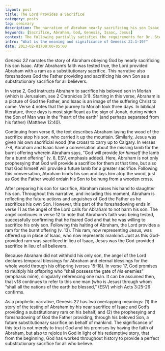 ```yaml
---
layout: post
title: The Lord Provides a Sacrifice
category: posts
tag: seminary
description: The narrative of Abraham nearly sacrificing his son Isaac foreshadows the substitutionary sacrifice of Jesus Christ, the Lamb of God.
keywords: [Sacrifice, Abraham, God, Genesis, Isaac, Jesus]
context: The following partially satisfies the requirements for Dr. Steven McKinion's Biblical Hermeneutics class at Southeastern Baptist Theological Seminary.
intro: "What is the meaning and significance of Genesis 22:1–19?"
date: 2013-02-01T08:00-05:00
---
```


<cite class='bibleref' title='Genesis 22'>Genesis 22</cite> narrates the story of Abraham obeying God by nearly sacrificing his son Isaac. After Abraham’s faith was tested true, the Lord provided Abraham with a ram as a substitutionary sacrifice. This narrative also foreshadows God the Father providing and sacrificing his own Son as a substitutionary sacrifice for all believers.

In verse 2, God instructs Abraham to sacrifice his beloved son in Moriah (which is Jerusalem, see 2 Chronicles 3:1). Starting in this verse, Abraham is a picture of God the Father, and Isaac is an image of the suffering Christ to come. Verse 4 notes that the journey to Moriah took three days. In biblical literature, three days is most significant as the sign of Jonah, during which the Son of Man was in the “heart of the earth” (and perhaps separated from his father) (Matthew 12:40).

Continuing from verse 6, the text describes Abraham laying the wood of the sacrifice atop his son, who carried it up the mountain. Similarly, Jesus was given his own sacrificial wood (the cross) to carry up to Calgary. In verses 7-8, Abraham and Isaac have a conversation about the missing lamb for the burnt offering wherein Abraham says, “God will provide *for himself* the lamb for a burnt offering” (v. 8, ESV, emphasis added). Here, Abraham is not only prophesying that God will provide a sacrifice for them at that time, but also that God himself will provide a future lamb for a greater sacrifice. Following this conversation, Abraham binds his son and lays him atop the wood, just as God the Father would ordain his Son to be hung from a wooden cross.

After preparing his son for sacrifice, Abraham raises his hand to slaughter his son. Throughout this narrative, and including this moment, Abraham is reflecting the future actions and anguishes of God the Father as he sacrifices his own Son. However, this part of the foreshadowing ends in verse 11 as the angel of the Lord calls for Abraham to not harm his son. The angel continues in verse 12 to note that Abraham’s faith was being tested, successfully confirming that he feared God and that he was willing to sacrifice his only son. Following this halting of Abraham, the Lord provides a ram for the burnt offering (v. 13). This ram, now representing Jesus, was offered up in place of Isaac, who now represents mankind. Just as this God-provided ram was sacrificed in lieu of Isaac, Jesus was the God-provided sacrifice in lieu of all believers.

Because Abraham did not withhold his only son, the angel of the Lord declares temporal blessings for Abraham and eternal blessings for the whole world through his offspring (verses 15-18). In verse 17, God promises to multiply his offspring who “shall possess the gate of *his* enemies” (emphasis mine), singularly referencing one man. It can be assumed then, that v18 continues to refer to this one man (who is Jesus) through whom “shall all the nations of the earth be blessed,” (ESV) which Acts 3:25-26 confirms.

As a prophetic narrative, Genesis 22 has two overlapping meanings: (1) the story of the testing of Abraham by his near sacrifice of Isaac and God’s providing a substitutionary ram on his behalf, and (2) the prophesying and foreshadowing of God the Father providing, through his beloved Son, a future substitutionary sacrifice on behalf of mankind. The significance of this text is not merely to trust God and his promises by having the faith of Abraham, but also to rejoice in God in light of his redemptive story, that from the beginning, God has worked throughout history to provide a perfect substitutionary sacrifice for all who believe.

